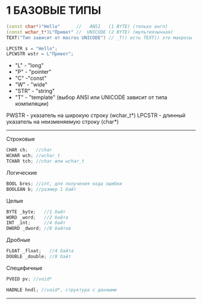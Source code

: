 # 1 БАЗОВЫЕ ТИПЫ
```c++
(const char*)"Hello"      //   ANSI   (1 BYTE) (только англ)
(const wchar_t*)L"Привет" //  UNICODE (2 BYTE) (мультиязычная)
TEXT("Тип зависит от macros UNICODE") // _T() есть TEXT() это макросы

LPCSTR s = "Hello"; 
LPCWSTR wstr = L"Привет";
```

* "L" - "long"
* "P" - "pointer"
* "C" -"const"
* "W" - "wide"
* "STR" - "string"
* "T" - "template" (выбор ANSI или UNICODE зависит от типа компиляции)

PWSTR - указатель на широкую строку (wchar_t*)
LPCSTR - длинный указатель на неизменяемую строку (char*)

---
Строковые
```c++
CHAR ch;   //char
WCHAR wch; //wchar_t
TCHAR tch; //char или wchar_t
```

Логические
```c++
BOOL bres; //int, для получения кода ошибки
BOOLEAN b; //размер 1 байт
```

Целые
```c++
BYTE _byte;   //1 байт
WORD _word;   //2 байта
INT _int;     //4 байт
DWORD _dword; //8 байтов
```

Дробные
```c++
FLOAT _float;   //4 байта
DOUBLE _double; //8 байт
```

Специфичные
```c++
PVOID pv; //void*

HADNLE hndl; //void*, структура с данными
```
---

